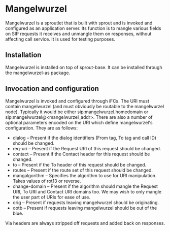 # Mangelwurzel

Mangelwurzel is a sproutlet that is built with sprout and is invoked and configured as an application server. Its function is to mangle various fields on SIP requests it receives and unmangle them on responses, without affecting call service. It is used for testing purposes.

## Installation

Mangelwurzel is installed on top of sprout-base. It can be installed through the mangelwurzel-as package.

## Invocation and configuration

Mangelwurzel is invoked and configured through iFCs. The URI must contain mangelwurzel (and must obviously be routable to the mangelwurzel node). Typically it would be either sip:mangelwurzel.homedomain or sip:mangelwurzel@<mangelwurzel_addr>. There are also a number of optional parameters encoded on the URI which define mangelwurzel's configuration. They are as follows:

* dialog – Present if the dialog identifiers (From tag, To tag and call ID) should be changed.
* req-uri – Present if the Request URI of this request should be changed.
* contact – Present if the Contact header for this request should be changed.
* to – Present if the To header of this request should be changed.
* routes – Present if the route set of this request should be changed.
* mangalgorithm – Specifies the algorithm to use for URI manipulation. Takes values of rot13 or reverse.
* change-domain – Present if the algorithm should mangle the Request URI, To URI and Contact URI domains too. We may wish to only mangle the user part of URIs for ease of use.
* orig – Present if requests leaving mangelwurzel should be originating.
* ootb – Present if requests leaving mangelwurzel should be out of the blue.

Via headers are always stripped off requests and added back on responses.
